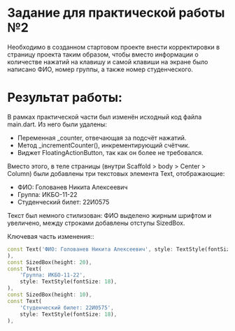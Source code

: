 # Задание для практической работы №2

Необходимо в созданном стартовом проекте внести корректировки в страницу проекта таким образом, чтобы вместо информации о количестве нажатий на клавишу и самой клавиши на экране было написано ФИО, номер группы, а также номер студенческого.

# Результат работы:

В рамках практической части был изменён исходный код файла main.dart. Из него были удалены:

- Переменная \_counter, отвечающая за подсчёт нажатий.
- Метод \_incrementCounter(), инкрементирующий счётчик.
- Виджет FloatingActionButton, так как он более не требовался.

Вместо этого, в теле страницы (внутри Scaffold > body > Center > Column) были добавлены три текстовых элемента Text, отображающие:

- ФИО: Голованев Никита Алексеевич
- Группа: ИКБО-11-22
- Студенческий билет: 22И0575

Текст был немного стилизован: ФИО выделено жирным шрифтом и увеличено, между строками добавлены отступы SizedBox.

Ключевая часть изменения::

```dart
const Text('ФИО: Голованев Никита Алексеевич', style: TextStyle(fontSize: 20, fontWeight: FontWeight.bold),
),
const SizedBox(height: 20),
const Text(
    'Группа: ИКБО-11-22',
    style: TextStyle(fontSize: 18),
),
const SizedBox(height: 10),
const Text(
    'Студенческий билет: 22И0575',
    style: TextStyle(fontSize: 18),
),
```
